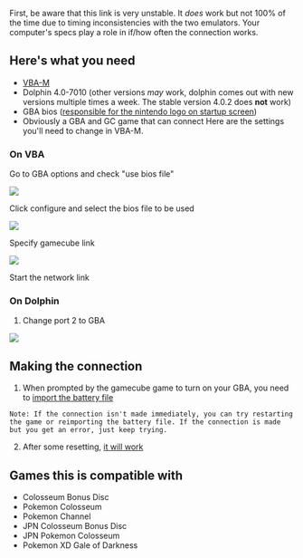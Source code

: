 First, be aware that this link is very unstable. It *does* work but not 100% of the time due to timing inconsistencies with the two emulators. Your computer's specs play a role in if/how often the connection works.

## Here's what you need

* [VBA-M](https://sourceforge.net/projects/vbam/)
* Dolphin 4.0-7010 (other versions *may* work, dolphin comes out with new versions multiple times a week. The stable version 4.0.2 does **not** work)
* GBA bios ([responsible for the nintendo logo on startup screen](http://imgur.com/byn7Kfb))
* Obviously a GBA and GC game that can connect
Here are the settings you'll need to change in VBA-M.

### On VBA

Go to GBA options and check "use bios file"

![](https://i.imgur.com/SkW6FLW.png?1)

Click configure and select the bios file to be used

![](http://imgur.com/90PX5wX.png?1)

Specify gamecube link

![](http://imgur.com/i5CBXxB.png?1)

Start the network link

### On Dolphin

1. Change port 2 to GBA

![](http://imgur.com/kRKtIVz.png?1)

## Making the connection

1. When prompted by the gamecube game to turn on your GBA, you need to [import the battery file](http://imgur.com/O9SIcLf)
```
Note: If the connection isn't made immediately, you can try restarting the game or reimporting the battery file. If the connection is made but you get an error, just keep trying.
```

2. After some resetting, [it will work](http://imgur.com/73hIBIT)

## Games this is compatible with

- Colosseum Bonus Disc
- Pokemon Colosseum
- Pokemon Channel
- JPN Colosseum Bonus Disc
- JPN Pokemon Colosseum
- Pokemon XD Gale of Darkness
